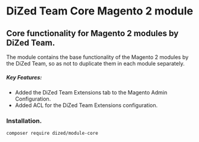 # DiZed Team Core Magento 2 module

## Core functionality for Magento 2 modules by DiZed Team.

The module contains the base functionality of the Magento 2 modules by the DiZed Team, so as not to duplicate them in each module separately.

##### Key Features:

- Added the DiZed Team Extensions tab to the Magento Admin Configuration.
- Added ACL for the DiZed Team Extensions configuration.

### Installation.

```code
composer require dized/module-core
```
